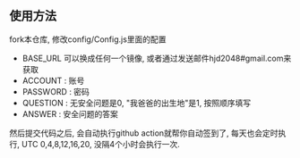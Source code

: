 

## 使用方法
fork本仓库, 修改config/Config.js里面的配置
- BASE_URL 可以换成任何一个镜像, 或者通过发送邮件hjd2048#gmail.com来获取
- ACCOUNT : 账号
- PASSWORD : 密码
- QUESTION : 无安全问题是0, "我爸爸的出生地"是1, 按照顺序填写
- ANSWER : 安全问题的答案

然后提交代码之后, 会自动执行github action就帮你自动签到了, 每天也会定时执行, UTC 0,4,8,12,16,20, 没隔4个小时会执行一次.


